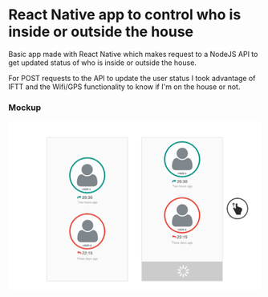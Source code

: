 # React Native app to control who is inside or outside the house

Basic app made with React Native which makes request to a NodeJS API to get updated status of who is inside or outside the house.

For POST requests to the API to update the user status I took advantage of IFTT and the Wifi/GPS functionality to know if I'm on the house or not.

### Mockup

![alt tag](https://raw.githubusercontent.com/jvlobo/HomeChecker_app/master/images/mockup.png)

